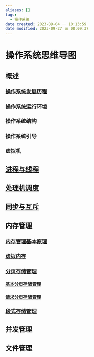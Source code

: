 ```yaml
---
aliases: []
tags:
  - 操作系统
date created: 2023-09-04 一 10:13:59
date modified: 2023-09-27 三 08:09:37
---
```


# 操作系统思维导图

## 概述

### [操作系统发展历程](操作系统发展历程.md)

### [操作系统运行环境](操作系统运行环境.md)

### 操作系统结构

### 操作系统引导

### 虚拟机

## [进程与线程](A-Premanent/408/操作系统/进程与线程.md)

## [处理机调度](处理机调度.md)

## [同步与互斥](同步与互斥.md)

## 内存管理

### [内存管理基本原理](内存管理基本原理.md)

### [虚拟内存](虚拟内存.md)

### [分页存储管理](分页存储管理.md)

#### [基本分页存储管理](基本分页存储管理.md)

#### [请求分页存储管理](请求分页存储管理.md)

### [段式存储管理](段式存储管理.md)

## 并发管理

## 文件管理
